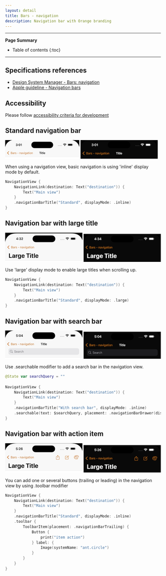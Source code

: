 ```yaml
---
layout: detail
title: Bars - navigation
description: Navigation bar with Orange branding
---
```


---

**Page Summary**

* Table of contents
{:toc}

---

## Specifications references

- [Design System Manager - Bars: navigation](https://system.design.orange.com/0c1af118d/p/34094d-bars-navigation/b/419eb1)
- [Apple guideline - Navigation bars](https://developer.apple.com/design/human-interface-guidelines/components/navigation-and-search/navigation-bars/)

## Accessibility

Please follow [accessibility criteria for development](https://a11y-guidelines.orange.com/en/mobile/ios/)

## Standard navigation bar

![Navigation bar standard light](images/bars_navigation_standard_light.png)
![Navigation bar standard dark](images/bars_navigation_standard_dark.png)

When using a navigation view, basic navigation is using 'inline' display mode by default. 

```swift
NavigationView {
    NavigationLink(destination: Text("destination")) {
        Text("Main view")
    }
    .navigationBarTitle("Standard", displayMode: .inline)
}

```

## Navigation bar with large title

![Navigation bar large light](images/bars_navigation_large_light.png)
![Navigation bar large dark](images/bars_navigation_large_dark.png)

Use 'large' display mode to enable large titles when scrolling up.

```swift
NavigationView {
    NavigationLink(destination: Text("destination")) {
        Text("Main view")
    }
    .navigationBarTitle("Standard", displayMode: .large)
}

```

## Navigation bar with search bar

![Navigation bar search light](images/bars_navigation_search_light.png)
![Navigation bar search dark](images/bars_navigation_search_dark.png)


Use .searchable modifier to add a search bar in the navigation view.

```swift
@State var searchQuery = ""
    
NavigationView {
    NavigationLink(destination: Text("destination")) {
        Text("Main view")
    }
    .navigationBarTitle("With search bar", displayMode: .inline)
    .searchable(text: $searchQuery, placement: .navigationBarDrawer(displayMode: .always))
}

```

## Navigation bar with action item

![Navigation bar items light](images/bars_navigation_items_light.png)
![Navigation bar items dark](images/bars_navigation_items_dark.png)

You can add one or several buttons (trailing or leading) in the navigation view by using .toolbar modifier

```swift
NavigationView {
    NavigationLink(destination: Text("destination")) {
        Text("Main view")
    }
    .navigationBarTitle("Standard", displayMode: .inline)
    .toolbar {
        ToolbarItem(placement: .navigationBarTrailing) {
            Button {
                print("item action")
            } label: {
                Image(systemName: "ant.circle")
            }
        }
    }
}

```
